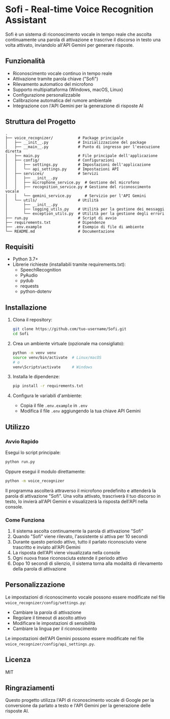 # Sofi - Real-time Voice Recognition Assistant

Sofi è un sistema di riconoscimento vocale in tempo reale che ascolta continuamente una parola di attivazione e trascrive il discorso in testo una volta attivato, inviandolo all'API Gemini per generare risposte.

## Funzionalità

- Riconoscimento vocale continuo in tempo reale
- Attivazione tramite parola chiave ("Sofi")
- Rilevamento automatico del microfono
- Supporto multipiattaforma (Windows, macOS, Linux)
- Configurazione personalizzabile
- Calibrazione automatica del rumore ambientale
- Integrazione con l'API Gemini per la generazione di risposte AI

## Struttura del Progetto

```
.
├── voice_recognizer/           # Package principale
│   ├── __init__.py             # Inizializzazione del package
│   ├── __main__.py             # Punto di ingresso per l'esecuzione diretta
│   ├── main.py                 # File principale dell'applicazione
│   ├── config/                 # Configurazioni
│   │   ├── settings.py         # Impostazioni dell'applicazione
│   │   └── api_settings.py     # Impostazioni API
│   ├── services/               # Servizi
│   │   ├── __init__.py
│   │   ├── microphone_service.py  # Gestione del microfono
│   │   ├── recognition_service.py # Gestione del riconoscimento vocale
│   │   └── gemini_service.py      # Servizio per l'API Gemini
│   └── utils/                  # Utilità
│       ├── __init__.py
│       ├── logging_utils.py    # Utilità per la gestione dei messaggi
│       └── exception_utils.py  # Utilità per la gestione degli errori
├── run.py                      # Script di avvio
├── requirements.txt            # Dipendenze
├── .env.example                # Esempio di file di ambiente
└── README.md                   # Documentazione
```

## Requisiti

- Python 3.7+
- Librerie richieste (installabili tramite requirements.txt):
  - SpeechRecognition
  - PyAudio
  - pydub
  - requests
  - python-dotenv

## Installazione

1. Clona il repository:
   ```bash
   git clone https://github.com/tuo-username/Sofi.git
   cd Sofi
   ```

2. Crea un ambiente virtuale (opzionale ma consigliato):
   ```bash
   python -m venv venv
   source venv/bin/activate  # Linux/macOS
   # o
   venv\Scripts\activate     # Windows
   ```

3. Installa le dipendenze:
   ```bash
   pip install -r requirements.txt
   ```

4. Configura le variabili d'ambiente:
   - Copia il file `.env.example` in `.env`
   - Modifica il file `.env` aggiungendo la tua chiave API Gemini

## Utilizzo

### Avvio Rapido

Esegui lo script principale:

```bash
python run.py
```

Oppure esegui il modulo direttamente:

```bash
python -m voice_recognizer
```

Il programma ascolterà attraverso il microfono predefinito e attenderà la parola di attivazione "Sofi". Una volta attivato, trascriverà il tuo discorso in testo, lo invierà all'API Gemini e visualizzerà la risposta dell'API nella console.

### Come Funziona

1. Il sistema ascolta continuamente la parola di attivazione "Sofi"
2. Quando "Sofi" viene rilevato, l'assistente si attiva per 10 secondi
3. Durante questo periodo attivo, tutto il parlato riconosciuto viene trascritto e inviato all'API Gemini
4. La risposta dell'API viene visualizzata nella console
5. Ogni nuova frase riconosciuta estende il periodo attivo
6. Dopo 10 secondi di silenzio, il sistema torna alla modalità di rilevamento della parola di attivazione

## Personalizzazione

Le impostazioni di riconoscimento vocale possono essere modificate nel file `voice_recognizer/config/settings.py`:

- Cambiare la parola di attivazione
- Regolare il timeout di ascolto attivo
- Modificare le impostazioni di sensibilità
- Cambiare la lingua per il riconoscimento

Le impostazioni dell'API Gemini possono essere modificate nel file `voice_recognizer/config/api_settings.py`.

## Licenza

MIT

## Ringraziamenti

Questo progetto utilizza l'API di riconoscimento vocale di Google per la conversione da parlato a testo e l'API Gemini per la generazione delle risposte AI. 